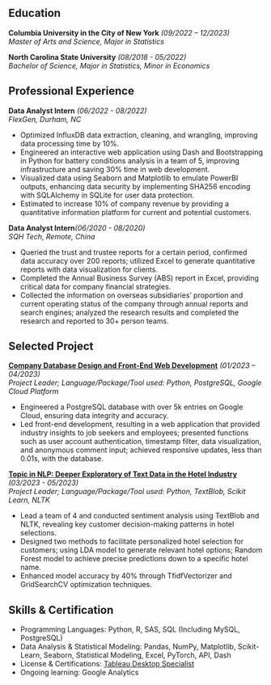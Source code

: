 ## Education
**Columbia University in the City of New York** _(09/2022 – 12/2023)_   
*Master of Arts and Science, Major in Statistics*

**North Carolina State University** _(08/2018 - 05/2022)_  
*Bachelor of Science, Major in Statistics, Minor in Economics* 

## Professional Experience
**Data Analyst Intern** _(06/2022 - 08/2022)_   
*_FlexGen, Durham, NC_*

- Optimized InfluxDB data extraction, cleaning, and wrangling, improving data processing time by 10%.
- Engineered an interactive web application using Dash and Bootstrapping in Python for battery conditions analysis in a team of 5, improving infrastructure and saving 30% time in web development.
- Visualized data using Seaborn and Matplotlib to emulate PowerBI outputs, enhancing data security by implementing SHA256 encoding with SQLAlchemy in SQLite for user data protection.
- Estimated to increase 10% of company revenue by providing a quantitative information platform for current and potential customers.


**Data Analyst Intern**_(06/2020 - 08/2020)_  
*_SQH Tech, Remote, China_*

- Queried the trust and trustee reports for a certain period, confirmed data accuracy over 200 reports; utilized Excel to generate quantitative reports with data visualization for clients.
- Completed the Annual Business Survey (ABS) report in Excel, providing critical data for company financial strategies.
- Collected the information on overseas subsidiaries’ proportion and current operating status of the company through annual reports and search engines; analyzed the research results and completed the research and reported to 30+ person teams.

## Selected Project
**[Company Database Design and Front-End Web Development](https://github.com/wowNorth0516/w4111-proj1)**
_(01/2023 – 04/2023)_   
*_Project Leader; Language/Package/Tool used: Python, PostgreSQL, Google Cloud Platform_*
-	Engineered a PostgreSQL database with over 5k entries on Google Cloud, ensuring data integrity and accuracy.
-	Led front-end development, resulting in a web application that provided industry insights to job seekers and employees; presented functions such as user account authentication, timestamp filter, data visualization, and anonymous comment input; achieved responsive updates, less than 0.01s, with the database.

**[Topic in NLP: Deeper Exploratory of Text Data in the Hotel Industry](https://docs.google.com/presentation/d/1biqIb0QbGwsKtpsmcakE0LAmIj5108ToGKEETWxrVUk/edit?usp=sharing)** _(03/2023 - 05/2023)_   
*_Project Leader; Language/Package/Tool used: Python, TextBlob, Scikit Learn, NLTK_* 
-	Lead a team of 4 and conducted sentiment analysis using TextBlob and NLTK, revealing key customer decision-making patterns in hotel selections.
-	Designed two methods to facilitate personalized hotel selection for customers; using LDA model to generate relevant hotel options; Random Forest model to achieve precise predictions down to a specific hotel name. 
-	Enhanced model accuracy by 40% through TfidfVectorizer and GridSearchCV optimization techniques. 

## Skills & Certification
-	Programming Languages: Python, R, SAS, SQL (Including MySQL, PostgreSQL)
-	Data Analysis & Statistical Modeling: Pandas, NumPy, Matplotlib, Scikit-Learn, Seaborn, Statistical Modeling, Excel, PyTorch, API, Dash
-	License & Certifications: [Tableau Desktop Specialist](https://www.credly.com/badges/47772b8d-3ada-495c-a340-bc24dfe51685/public_url)
-	Ongoing learning: Google Analytics



